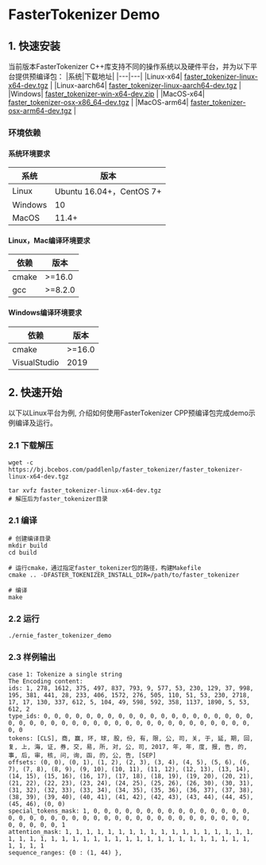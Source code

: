 # FasterTokenizer Demo

## 1. 快速安装

当前版本FasterTokenizer C++库支持不同的操作系统以及硬件平台，并为以下平台提供预编译包：
|系统|下载地址|
|---|---|
|Linux-x64| [faster_tokenizer-linux-x64-dev.tgz](https://bj.bcebos.com/paddlenlp/faster_tokenizer/faster_tokenizer-linux-x64-dev.tgz) |
|Linux-aarch64| [faster_tokenizer-linux-aarch64-dev.tgz](https://bj.bcebos.com/paddlenlp/faster_tokenizer/faster_tokenizer-linux-aarch64-dev.tgz) |
|Windows| [faster_tokenizer-win-x64-dev.zip](https://bj.bcebos.com/paddlenlp/faster_tokenizer/faster_tokenizer-win-x64-dev.zip) |
|MacOS-x64| [faster_tokenizer-osx-x86_64-dev.tgz](https://bj.bcebos.com/paddlenlp/faster_tokenizer/faster_tokenizer-osx-x86_64-dev.tgz) |
|MacOS-arm64| [faster_tokenizer-osx-arm64-dev.tgz](https://bj.bcebos.com/paddlenlp/faster_tokenizer/faster_tokenizer-osx-arm64-dev.tgz) |

### 环境依赖

#### 系统环境要求
|系统|版本|
|---|---|
|Linux|Ubuntu 16.04+，CentOS 7+|
|Windows|10|
|MacOS| 11.4+|


#### Linux，Mac编译环境要求
|依赖|版本|
|---|---|
|cmake|>=16.0|
|gcc|>=8.2.0|

#### Windows编译环境要求
|依赖|版本|
|---|---|
|cmake|>=16.0|
|VisualStudio|2019|

## 2. 快速开始

以下以Linux平台为例, 介绍如何使用FasterTokenizer CPP预编译包完成demo示例编译及运行。

### 2.1 下载解压

```shell
wget -c https://bj.bcebos.com/paddlenlp/faster_tokenizer/faster_tokenizer-linux-x64-dev.tgz

tar xvfz faster_tokenizer-linux-x64-dev.tgz
# 解压后为faster_tokenizer目录
```

### 2.1 编译

```shell
# 创建编译目录
mkdir build
cd build

# 运行cmake，通过指定faster_tokenizer包的路径，构建Makefile
cmake .. -DFASTER_TOKENIZER_INSTALL_DIR=/path/to/faster_tokenizer

# 编译
make
```

### 2.2 运行

```shell
./ernie_faster_tokenizer_demo
```


### 2.3 样例输出

```shell
case 1: Tokenize a single string
The Encoding content:
ids: 1, 278, 1612, 375, 497, 837, 793, 9, 577, 53, 230, 129, 37, 998, 195, 381, 441, 28, 233, 406, 1572, 276, 505, 110, 51, 53, 230, 2718, 17, 17, 130, 337, 612, 5, 104, 49, 598, 592, 358, 1137, 1890, 5, 53, 612, 2
type_ids: 0, 0, 0, 0, 0, 0, 0, 0, 0, 0, 0, 0, 0, 0, 0, 0, 0, 0, 0, 0, 0, 0, 0, 0, 0, 0, 0, 0, 0, 0, 0, 0, 0, 0, 0, 0, 0, 0, 0, 0, 0, 0, 0, 0, 0
tokens: [CLS], 商, 赢, 环, 球, 股, 份, 有, 限, 公, 司, 关, 于, 延, 期, 回, 复, 上, 海, 证, 券, 交, 易, 所, 对, 公, 司, 2017, 年, 年, 度, 报, 告, 的, 事, 后, 审, 核, 问, 询, 函, 的, 公, 告, [SEP]
offsets: (0, 0), (0, 1), (1, 2), (2, 3), (3, 4), (4, 5), (5, 6), (6, 7), (7, 8), (8, 9), (9, 10), (10, 11), (11, 12), (12, 13), (13, 14), (14, 15), (15, 16), (16, 17), (17, 18), (18, 19), (19, 20), (20, 21), (21, 22), (22, 23), (23, 24), (24, 25), (25, 26), (26, 30), (30, 31), (31, 32), (32, 33), (33, 34), (34, 35), (35, 36), (36, 37), (37, 38), (38, 39), (39, 40), (40, 41), (41, 42), (42, 43), (43, 44), (44, 45), (45, 46), (0, 0)
special_tokens_mask: 1, 0, 0, 0, 0, 0, 0, 0, 0, 0, 0, 0, 0, 0, 0, 0, 0, 0, 0, 0, 0, 0, 0, 0, 0, 0, 0, 0, 0, 0, 0, 0, 0, 0, 0, 0, 0, 0, 0, 0, 0, 0, 0, 0, 1
attention_mask: 1, 1, 1, 1, 1, 1, 1, 1, 1, 1, 1, 1, 1, 1, 1, 1, 1, 1, 1, 1, 1, 1, 1, 1, 1, 1, 1, 1, 1, 1, 1, 1, 1, 1, 1, 1, 1, 1, 1, 1, 1, 1, 1, 1, 1
sequence_ranges: {0 : (1, 44) },
```

